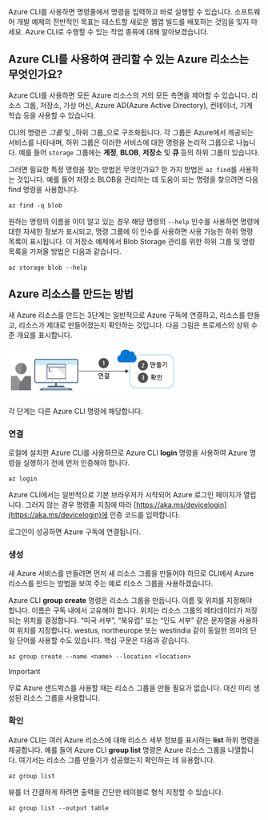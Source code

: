 Azure CLI를 사용하면 명령줄에서 명령을 입력하고 바로 실행할 수 있습니다. 소프트웨어 개발 예제의 전반적인 목표는 테스트할 새로운 웹앱 빌드를 배포하는 것임을 잊지 마세요. Azure CLI로 수행할 수 있는 작업 종류에 대해 알아보겠습니다.

## <a name="what-azure-resources-can-be-managed-using-the-azure-cli"></a>Azure CLI를 사용하여 관리할 수 있는 Azure 리소스는 무엇인가요?

Azure CLI를 사용하면 모든 Azure 리소스의 거의 모든 측면을 제어할 수 있습니다. 리소스 그룹, 저장소, 가상 머신, Azure AD(Azure Active Directory), 컨테이너, 기계 학습 등을 사용할 수 있습니다.

CLI의 명령은 _그룹_ 및 _하위 그룹_으로 구조화됩니다. 각 그룹은 Azure에서 제공되는 서비스를 나타내며, 하위 그룹은 이러한 서비스에 대한 명령을 논리적 그룹으로 나눕니다. 예를 들어 `storage` 그룹에는  **계정**, **BLOB**, **저장소** 및 **큐** 등의 하위 그룹이 있습니다.

그러면 필요한 특정 명령을 찾는 방법은 무엇인가요? 한 가지 방법은 `az find`를 사용하는 것입니다. 예를 들어 저장소 BLOB을 관리하는 데 도움이 되는 명령을 찾으려면 다음 find 명령을 사용합니다.

```azurecli
az find -q blob
```

원하는 명령의 이름을 이미 알고 있는 경우 해당 명령의 `--help` 인수를 사용하면 명령에 대한 자세한 정보가 표시되고, 명령 그룹에 이 인수를 사용하면 사용 가능한 하위 명령 목록이 표시됩니다. 이 저장소 예제에서 Blob Storage 관리를 위한 하위 그룹 및 명령 목록을 가져올 방법은 다음과 같습니다.

```azurecli
az storage blob --help
```

## <a name="how-to-create-an-azure-resource"></a>Azure 리소스를 만드는 방법

새 Azure 리소스를 만드는 3단계는 일반적으로 Azure 구독에 연결하고, 리소스를 만들고, 리소스가 제대로 만들어졌는지 확인하는 것입니다. 다음 그림은 프로세스의 상위 수준 개요를 표시합니다.

![명령줄 인터페이스를 사용하여 Azure 리소스를 만드는 단계를 보여 주는 그림](../media/4-create-resources-overview.png)

각 단계는 다른 Azure CLI 명령에 해당합니다.

### <a name="connect"></a>연결

로컬에 설치한 Azure CLI를 사용하므로 Azure CLI **login** 명령을 사용하여 Azure 명령을 실행하기 전에 먼저 인증해야 합니다.

```azurecli
az login
```

Azure CLI에서는 일반적으로 기본 브라우저가 시작되어 Azure 로그인 페이지가 열립니다. 그러지 않는 경우 명령줄 지침에 따라 [https://aka.ms/devicelogin](https://aka.ms/devicelogin)에 인증 코드를 입력합니다.

로그인이 성공하면 Azure 구독에 연결됩니다.

### <a name="create"></a>생성

새 Azure 서비스를 만들려면 먼저 새 리소스 그룹을 만들어야 하므로 CLI에서 Azure 리소스를 만드는 방법을 보여 주는 예로 리소스 그룹을 사용하겠습니다.

Azure CLI **group create** 명령은 리소스 그룹을 만듭니다. 이름 및 위치를 지정해야 합니다. 이름은 구독 내에서 고유해야 합니다. 위치는 리소스 그룹의 메타데이터가 저장되는 위치를 결정합니다. “미국 서부”, “북유럽” 또는 “인도 서부” 같은 문자열을 사용하여 위치를 지정합니다. westus, northeurope 또는 westindia 같이 동일한 의미의 단일 단어를 사용할 수도 있습니다. 핵심 구문은 다음과 같습니다.

```azurecli
az group create --name <name> --location <location>
```

> [!IMPORTANT]
> 무료 Azure 샌드박스를 사용할 때는 리소스 그룹을 만들 필요가 없습니다. 대신 미리 생성된 리소스 그룹을 사용합니다.

### <a name="verify"></a>확인

Azure CLI는 여러 Azure 리소스에 대해 리소스 세부 정보를 표시하는 **list** 하위 명령을 제공합니다. 예를 들어 Azure CLI **group list** 명령은 Azure 리소스 그룹을 나열합니다. 여기서는 리소스 그룹 만들기가 성공했는지 확인하는 데 유용합니다.

```azurecli
az group list
```

뷰를 더 간결하게 하려면 출력을 간단한 테이블로 형식 지정할 수 있습니다.

```azurecli
az group list --output table
```
